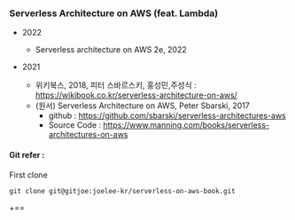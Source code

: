 ### Serverless Architecture on AWS (feat. Lambda)

- 2022
  - Serverless architecture on AWS 2e, 2022

- 2021
  - 위키북스, 2018, 피터 스바르스키, 홍성민,주성식 : https://wikibook.co.kr/serverless-architecture-on-aws/
  - (원서) Serverless Architecture on AWS, Peter Sbarski, 2017
    - github : https://github.com/sbarski/serverless-architectures-aws
    - Source Code : https://www.manning.com/books/serverless-architectures-on-aws


#### Git refer :

First clone

```
git clone git@gitjoe:joelee-kr/serverless-on-aws-book.git
```


+==
